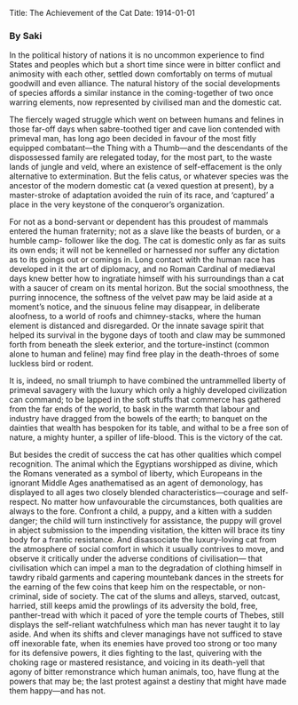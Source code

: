 Title: The Achievement of the Cat
Date: 1914-01-01

### By Saki

In the political history of nations it is no uncommon experience to find States and peoples which but a short time since were in bitter conflict and animosity with each other, settled down comfortably on terms of mutual goodwill and even alliance. The natural history of the social developments of species affords a similar instance in the coming-together of two once warring elements, now represented by civilised man and the domestic cat. 

The fiercely waged struggle which went on between humans and felines in those far-off days when sabre-toothed tiger and cave lion contended with primeval man, has long ago been decided in favour of the most fitly equipped combatant—the Thing with a Thumb—and the descendants of the dispossessed family are relegated today, for the most part, to the waste lands of jungle and veld, where an existence of self-effacement is the only alternative to extermination. But the felis catus, or whatever species was the ancestor of the modern domestic cat (a vexed question at present), by a master-stroke of adaptation avoided the ruin of its race, and ‘captured’ a place in the very keystone of the conqueror’s organization. 

For not as a bond-servant or dependent has this proudest of mammals entered the human fraternity; not as a slave like the beasts of burden, or a humble camp- follower like the dog. The cat is domestic only as far as suits its own ends; it will not be kennelled or harnessed nor suffer any dictation as to its goings out or comings in. Long contact with the human race has developed in it the art of diplomacy, and no Roman Cardinal of mediæval days knew better how to ingratiate himself with his surroundings than a cat with a saucer of cream on its mental horizon. But the social smoothness, the purring innocence, the softness of the velvet paw may be laid aside at a moment’s notice, and the sinuous feline may disappear, in deliberate aloofness, to a world of roofs and chimney-stacks, where the human element is distanced and disregarded. Or the innate savage spirit that helped its survival in the bygone days of tooth and claw may be summoned forth from beneath the sleek exterior, and the torture-instinct (common alone to human and feline) may find free play in the death-throes of some luckless bird or rodent. 

It is, indeed, no small triumph to have combined the untrammelled liberty of primeval savagery with the luxury which only a highly developed civilization can command; to be lapped in the soft stuffs that commerce has gathered from the far ends of the world, to bask in the warmth that labour and industry have dragged from the bowels of the earth; to banquet on the dainties that wealth has bespoken for its table, and withal to be a free son of nature, a mighty hunter, a spiller of life-blood. This is the victory of the cat. 

But besides the credit of success the cat has other qualities which compel recognition. The animal which the Egyptians worshipped as divine, which the Romans venerated as a symbol of liberty, which Europeans in the ignorant Middle Ages anathematised as an agent of demonology, has displayed to all ages two closely blended characteristics—courage and self-respect. No matter how unfavourable the circumstances, both qualities are always to the fore. Confront a child, a puppy, and a kitten with a sudden danger; the child will turn instinctively for assistance, the puppy will grovel in abject submission to the impending visitation, the kitten will brace its tiny body for a frantic resistance. And disassociate the luxury-loving cat from the atmosphere of social comfort in which it usually contrives to move, and observe it critically under the adverse conditions of civilisation— that civilisation which can impel a man to the degradation of clothing himself in tawdry ribald garments and capering mountebank dances in the streets for the earning of the few coins that keep him on the respectable, or non-criminal, side of society. The cat of the slums and alleys, starved, outcast, harried, still keeps amid the prowlings of its adversity the bold, free, panther-tread with which it paced of yore the temple courts of Thebes, still displays the self-reliant watchfulness which man has never taught it to lay aside. And when its shifts and clever managings have not sufficed to stave off inexorable fate, when its enemies have proved too strong or too many for its defensive powers, it dies fighting to the last, quivering with the choking rage or mastered resistance, and voicing in its death-yell that agony of bitter remonstrance which human animals, too, have flung at the powers that may be; the last protest against a destiny that might have made them happy—and has not.